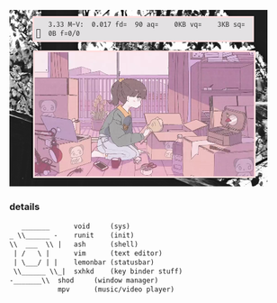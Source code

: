 ![img](untitled.png)

### details ###
	   _______      void     (sys)
	_ \\______ -	runit    (init)
	\\  ___  \\ |	ash      (shell)
	 | /   \ |      vim      (text editor)
	 | \___/ | |    lemonbar (statusbar)
	 \\______ \\_|	sxhkd    (key binder stuff)
	-_______\\	shod     (window manager)
       			mpv      (music/video player)
